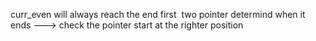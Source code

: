 curr_even will always reach the end first
​
two pointer determind when it ends ---> check the pointer start at the righter position